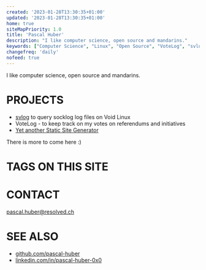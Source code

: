 ```yaml
---
created: '2023-01-28T13:30:35+01:00'
updated: '2023-01-28T13:30:35+01:00'
home: true
siteMapPriority: 1.0
title: 'Pascal Huber'
description: "I like computer science, open source and mandarins."
keywords: ["Computer Science", "Linux", "Open Source", "VoteLog", "svlog"]
changefreq: 'daily'
nofeed: true
---
```


I like computer science, open source and mandarins.

# PROJECTS

 - [svlog](./projects/svlog.html) to query socklog log files on Void Linux
 - VoteLog - to keep track on my votes on referendums and initiatives
 - [Yet another Static Site Generator ](./projects/resolved.html)

There is more to come here :)

# TAGS ON THIS SITE

<!--##tag_list_all##-->

# CONTACT

<pascal.huber@resolved.ch>

# SEE ALSO

 - [github.com/pascal-huber](https://github.com/pascal-huber)
 - [linkedin.com/in/pascal-huber-0x0](https://linkedin.com/in/pascal-huber-0x0)